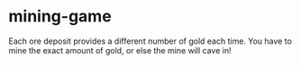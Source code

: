 # mining-game
Each ore deposit provides a different number of gold each time. You have to mine the exact amount of gold, or else the mine will cave in!
